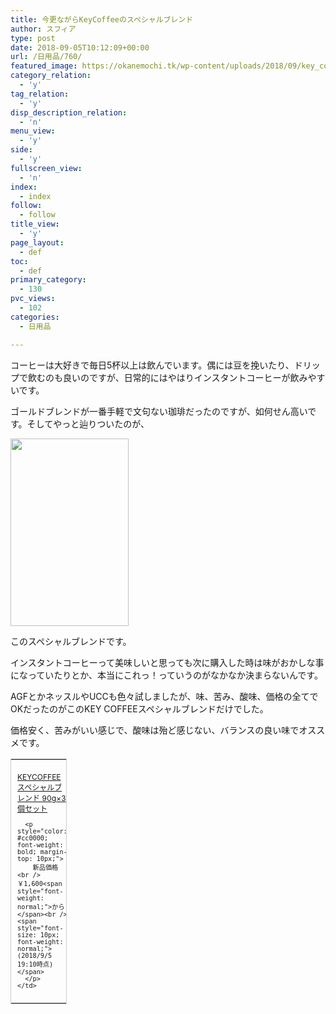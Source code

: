 ```yaml
---
title: 今更ながらKeyCoffeeのスペシャルブレンド
author: スフィア
type: post
date: 2018-09-05T10:12:09+00:00
url: /日用品/760/
featured_image: https://okanemochi.tk/wp-content/uploads/2018/09/key_coffee-246x200.png
category_relation:
  - 'y'
tag_relation:
  - 'y'
disp_description_relation:
  - 'n'
menu_view:
  - 'y'
side:
  - 'y'
fullscreen_view:
  - 'n'
index:
  - index
follow:
  - follow
title_view:
  - 'y'
page_layout:
  - def
toc:
  - def
primary_category:
  - 130
pvc_views:
  - 102
categories:
  - 日用品

---
```

コーヒーは大好きで毎日5杯以上は飲んでいます。偶には豆を挽いたり、ドリップで飲むのも良いのですが、日常的にはやはりインスタントコーヒーが飲みやすいです。

ゴールドブレンドが一番手軽で文句ない珈琲だったのですが、如何せん高いです。そしてやっと辿りついたのが、

<img class="alignnone size-medium wp-image-761" src="https://okanemochi.tk/wp-content/uploads/2018/09/key_coffee-189x300.png" alt="" width="189" height="300" srcset="https://okanemochi.tk/wp-content/uploads/2018/09/key_coffee-189x300.png 189w, https://okanemochi.tk/wp-content/uploads/2018/09/key_coffee.png 258w" sizes="(max-width: 189px) 100vw, 189px" />

このスペシャルブレンドです。

インスタントコーヒーって美味しいと思っても次に購入した時は味がおかしな事になっていたりとか、本当にこれっ！っていうのがなかなか決まらないんです。

AGFとかネッスルやUCCも色々試しましたが、味、苦み、酸味、価格の全てでOKだったのがこのKEY COFFEEスペシャルブレンドだけでした。

価格安く、苦みがいい感じで、酸味は殆ど感じない、バランスの良い味でオススメです。

<table style="border: 1px solid #ccc; width: 90px;" border="0" cellspacing="0" cellpadding="0">
  <tr style="border-style: none;">
    <td style="vertical-align: top; border-style: none; padding: 10px 10px 0pt; width: 60px;">
      <a href="https://px.a8.net/svt/ejp?a8mat=1NWEY9+CTG7CY+249K+BWGDT&a8ejpredirect=https%3A%2F%2Fwww.amazon.co.jp%2Fdp%2FB01G35P154%2F%3Ftag%3Da8-affi-290364-22" target="_blank" rel="nofollow noopener"><img src="https://images-fe.ssl-images-amazon.com/images/I/5175NE8huzL._SS80_.jpg" alt="" border="0" /></a>
    </td>
  </tr>
  
  <tr style="border-style: none;">
    <td style="font-size: 12px; vertical-align: middle; border-style: none; padding: 10px;">
      <p style="padding: 0; margin: 0;">
        <a href="https://px.a8.net/svt/ejp?a8mat=1NWEY9+CTG7CY+249K+BWGDT&a8ejpredirect=https%3A%2F%2Fwww.amazon.co.jp%2Fdp%2FB01G35P154%2F%3Ftag%3Da8-affi-290364-22" target="_blank" rel="nofollow noopener">KEYCOFFEE スペシャルブレンド 90g×3個セット</a>
      </p>
      
      <p style="color: #cc0000; font-weight: bold; margin-top: 10px;">
        新品価格<br /> ￥1,600<span style="font-weight: normal;">から</span><br /> <span style="font-size: 10px; font-weight: normal;">(2018/9/5 19:10時点)</span>
      </p>
    </td>
  </tr>
</table>

<img src="https://www19.a8.net/0.gif?a8mat=1NWEY9+CTG7CY+249K+BWGDT" alt="" width="1" height="1" border="0" />
